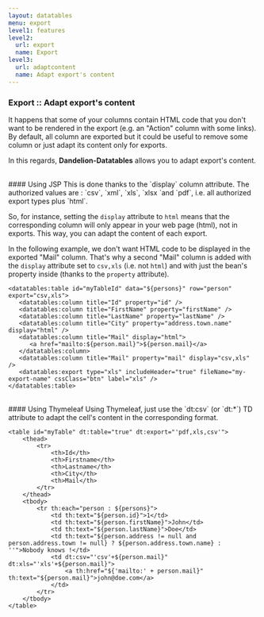 ```yaml
---
layout: datatables
menu: export
level1: features
level2:
  url: export
  name: Export
level3:
  url: adaptcontent
  name: Adapt export's content
---
```


### Export :: Adapt export\'s content

It happens that some of your columns contain HTML code that you don\'t want to be rendered in the export (e.g. an \"Action\" column with some links).
By default, all column are exported but it could be useful to remove some column or just adapt its content only for exports.

In this regards, **Dandelion-Datatables** allows you to adapt export's content.

<br />
#### Using JSP
This is done thanks to the `display` column attribute. The authorized values are : `csv`, `xml`, `xls`, `xlsx `and `pdf`, i.e. all authorized export types plus `html`.

So, for instance, setting the `display` attribute to `html` means that the corresponding column will only appear in your web page (html), not in exports.
This way, you can adapt the content of each export. 

In the following example, we don\'t want HTML code to be displayed in the exported \"Mail\" column. 
That\'s why a second \"Mail\" column is added with the `display` attribute set to `csv,xls` (i.e. not `html`) and with just the bean\'s property inside (thanks to the `property` attribute).

	<datatables:table id="myTableId" data="${persons}" row="person" export="csv,xls">
	   <datatables:column title="Id" property="id" />
	   <datatables:column title="FirstName" property="firstName" />
	   <datatables:column title="LastName" property="lastName" />
	   <datatables:column title="City" property="address.town.name" display="html" />
	   <datatables:column title="Mail" display="html">
	      <a href="mailto:${person.mail}">${person.mail}</a>
	   </datatables:column>
	   <datatables:column title="Mail" property="mail" display="csv,xls" />
	   <datatables:export type="xls" includeHeader="true" fileName="my-export-name" cssClass="btn" label="xls" />
	</datatables:table>

<br />
#### Using Thymeleaf
Using Thymeleaf, just use the `dt:csv` (or `dt:*`) TD attribute to adapt the cell's content in the corresponding format.


    <table id="myTable" dt:table="true" dt:export="'pdf,xls,csv'">
        <thead>
            <tr>
                <th>Id</th>
                <th>Firstname</th>
                <th>Lastname</th>
                <th>City</th>
                <th>Mail</th>
            </tr>
        </thead>
        <tbody>
            <tr th:each="person : ${persons}">
                <td th:text="${person.id}">1</td>
                <td th:text="${person.firstName}">John</td>
                <td th:text="${person.lastName}">Doe</td>
                <td th:text="${person.address != null and person.address.town != null} ? ${person.address.town.name} : ''">Nobody knows !</td>
                <td dt:csv="'csv'+${person.mail}" dt:xls="'xls'+${person.mail}">
                    <a th:href="${'mailto:' + person.mail}" th:text="${person.mail}">john@doe.com</a>
                </td>
            </tr>
        </tbody>
    </table>

